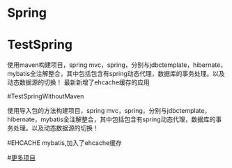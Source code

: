# Spring

# TestSpring
使用maven构建项目，spring mvc，spring，分别与jdbctemplate，hibernate，mybatis全注解整合，其中包括包含有spring动态代理，数据库的事务处理。以及动态数据源的切换！ 最新新增了ehcache缓存的应用

#TestSpringWithoutMaven

使用导入包的方法构建项目，spring mvc，spring，分别与jdbctemplate，hibernate，mybatis全注解整合，其中包括包含有spring动态代理，数据库的事务处理。以及动态数据源的切换！

#EHCACHE
mybatis,加入了ehcache缓存

#[更多项目](https://github.com/zhonglinlin1305/spring-projects/)



